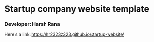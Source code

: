 # Startup company website template
### Developer: Harsh Rana

Here's a link: https://hr23232323.github.io/startup-website/
